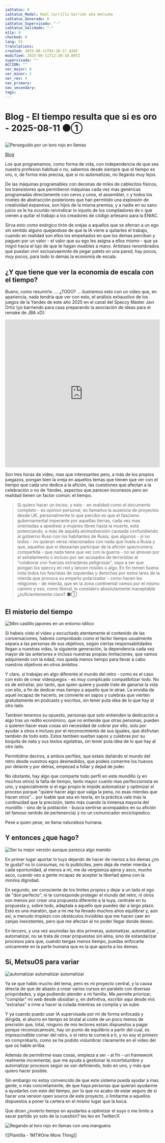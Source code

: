 ```yaml
---
iaStatus: 8
iaStatus_Model: Raúl Carrillo Garrido aka metsuke
iaStatus_Generado: H
iaStatus_Supervisado: "-"
iaStatus_Validado: "-"
a11y: 0
checked: 0
lang: ES
translations: 
created: 2025-08-11T03:28:17.420Z
modified: 2025-08-11T12:30:10.807Z
supervisado: ""
ACCION: ""
ver_major: 0
ver_minor: 2
ver_rev: 4
nav_primary: 
nav_secondary: 
tags:
---
```

# Blog - El tiempo resulta que si es oro - 2025-08-11 ⚫①

![Perseguido por un toro rojo en llamas](/PublicBrain/_resources/1b3140c423d487ad4c824f454db4a5b1_MD5.jpeg)

[Blog](https://metsuke.com/blog.html)

Los que programamos, como forma de vida, con independencia de que sea nuestra profesion habitual o no, sabemos desde siempre que el tiempo es oro, o, de forma más precisa, que si no automatizas, no llegarás muy lejos.

De las máquinas programables con decenas de miles de cablecitos físicos, los transistores que permitieron máquinas cada vez mas genéricas programadas directamente con ceros y unos, el assembler, c y todos los niveles de abstracción posteriores que han permitido una explosión de creatividad expansiva, son hijos de la misma premisa, y a nadie en su sano juicio se le ha ocurido reivindicar lo injusto de los compiladores de c que vienen a quitar el trabajo a los creadores de código artesano para la ENIAC.

Sirva esto como enérgico tirón de orejas a aquellos que se aferran a un ego sin sentido alguno quejandose de que la IA viene a quitarles el trabajo, cuando en realidad son ellos los empeñados en que los demas perciban y paguen por un valor - el valor que su ego les asigna a ellos mismo - que ya migró hacia el lujo de que te hagan muebles a mano. Artistass renombrados que puedan vivir exclusivaemnte de pegar palets en una pared, hay pocos, muy pocos, para todo lo demás la economía de escala.

## ¿Y que tiene que ver la economía de escala con el tiempo?

Bueno, como resumirlo .... ¿TODO? ... ilustremos esto con un video que, en apariencia, nada tendria que ver con esto, el análisis exhaustivo de los juegos de la Yandex de este año 2025 en el canal del Speccy Master Javi Ortiz (yo barriendo para casa preparando la asociación de ideas para el remake de JBA xD):

**<iframe width="100%" height="480" src="https://www.youtube.com/embed/WygKyRtBDa0?si=k3TmzgL3MFSA2jo9" title="YouTube video player" frameborder="0" allow="accelerometer; autoplay; clipboard-write; encrypted-media; gyroscope; picture-in-picture; web-share" referrerpolicy="strict-origin-when-cross-origin" allowfullscreen></iframe>**

Son tres horas de video, mas que interesantes pero, a más de los propios juegazos, pongan bien la oreja en aquellos temas que tienen que ver con el tiempo que cada uno dedica a la afición, las cuestiones que afectan a la celebración o no de Yandex, aspectos que parecen inconexos pero en realidad tienen un factor común: el tiempo.

> Si quiero hacer un inciso, y esto - en realidad como el documento completo - es opinion personal, es llamativa la ausencia de proyectos desde UK, personalmente lo que percibo es que el fascismo gubernamental imperante por aquellas tierras, cada vez mas orientadas a apedrear a mujeres libres hasta la muerte, está potenciando, a más de aquella animadversión causada confundiendo al gobierno Ruso con los habitantes de Rusia, que algunos - si no todos - no quieran verse relacionados con nada que huela a Rusia y que, aquellos que si desearían participar de la afición spectrumera compartida - que nada tiene que ver con la guerra - no se atrevan por el señalamiento o incluso por ser acusados de terroristas al "colaborar con fuerzas extranjeras peligrosas", vaya a ser que pongan los speccy en red y lancen misiles o algo. En fin tomen buena nota todos los fascistas de izquierdas y derechas por estos lares de la mierda que provoca su empeño polarizador - como hacen las religiones - de mierda, que en la zona continental vamos por el mismo camino y eso, como liberal, lo considero absolutamente inaceptable  ¿suficientemente claro?  ⚫①

## El misterio del tiempo

![Mini castillo japones en un entorno idilico](PublicBrain/_resources/c88cf67681c70f2219530185e8415e60_MD5.jpeg)

Si habeis visto el video y escuchado atentamente el contenido de las conversaciones, habreis comprobado como el factor tiempo usualmente separa a las personas de sus objetivos, según ciertas responsabilidades llegan a nuestras vidas, la siguiente generación, la dependencia cada vez mayor de las anteriores e incluso nuestras propias limitaciones, que vamos adquiriendo con la edad, nos queda menos tiempo para llevar a cabo nuestros objetivos en otros ámbitos.

Y claro, si trabajas en algo diferente al mundo del retro - como es el caso con esto de crear videojuegos - es muy complicado compatibilizar todo. No es de extrañar, por tanto, que quien quiere y puede trate de ganarse la vida con ello, a fin de dedicar mas tiempo a aquello que le atrae. La envidia de aquel incapaz de hacerlo, se convierte en sapos y culebras que vierten gratuitamente en podcasts y escritos, sin tener puta idea de lo que hay al otro lado.

Tambien tenemos su opuesto, personas que solo entienden la dedicación a algo tras un redito económico, que no entiende que otras personas, pueden o quieren hacer esas cosas sin necesidad de cobrar por ello, solo por ayudar a otros e incluso por el reconocimiento de sus iguales, que disfrutan también de todo esto. Estos tambien sueltan sapos y culebras por su boquita de nata y sus textos egolatras, sin tener puta idea de lo que hay al otro lado.

Permitidme deciros, a ambos perfiles, que estais dañándo el mundo del retro desde vuestros egos desmedidos, que podeis comerme los huevos por delante y por detras, empezad a follar y dejad de joder.

No obstante, hay algo que comparte todo perfil en este mundillo (y en muchos otros) la falta de tiempo, tanto mayor cuanto mas perfeccionista es uno, y especialmente si el ego propio le impide automatizar y optimizar el proceso porque "quiere hacer algo que valga la pena, no esas mierdas que hacen otros"... por loable que sea en teoria, en la práctica vale mas la continuidad que la precisión, tanto más cuando la inmensa mayoria del mundillo - sino de la población - busca sentirse acompaádos en su afición (el famoso sentido de pertenencia) y no un comunicador enciclopedico. 

Pese a quien pese, se llama naturaleza humana.

## Y entonces ¿que hago?

![Ser tu mejor versión aunque parezca algo manido](PublicBrain/_resources/ba11dd93a90f541947cdbda912318212_MD5.jpeg)

En primer lugar aportar lo tuyo dejando de hacer de menos a los demas ¿no te gusta? no lo consumas, no lo puiblicites, pero deja de meter mierda a cada oportunidad, al menos a mi, me da vergüenza ajena y asco, mucho asco, cuando veo a gente incapaz de acepter la libertad ajena con la minima dignidad.

En segundo, ser consciente de los limites propios y dejar a un lado el ego de "don perfecto", ni te corresponde proteger el mundo del retro, ni otros son menos por crear una propuesta diferente a la tuya, centrate en tu propuesta y, sobre todo, adaptala a aquello que puedes dar a largo plazo. Esto es una maratón, que a mi me ha llevado muchos años equilibrar y, aún así, a menudo tropìezo con obstáculos invisibles que me hacen caer en zanjas inexistentes, pero que me afectan al no poder llegar donde deseo.

En tercero, y una vez asumidas las dos primeras, automatizar, automatizar , automatizar, no se trata de crear propuestas sin alma, sino de estandarizar procesos para que, cuando tengas menos tiempo, puedas enfocarte unicamnete en la parte humana que es la que aporta a los demas.

## Si, MetsuOS para variar


![automatizar automatizar automatizar](PublicBrain/_resources/08d917062f6370cec95ab2312d521221_MD5.jpeg)

Ya se que hablo mucho del tema, pero es mi proyecto central, y la causa directa de que de abasto a crear varios cursos en paralelo con diversas priopridades,  y siga pudiendo atender a mi familia. Me permite priorizar, "compilar" mi web desde obsidian y, en definitiva, escribir aqui desde mis "extrañas" e irme a hacer la colada mientras se compila y se sube.

Y ya cuando puedo usar IA supervisada por mi de forma enfocada y dirigida, el ahorro en tiempo es brutal al coste de un poco menos de precisión que, total, ninguno de mis lectores estais dispuestos a pagar porque reconozcamoslo, hay un punto de equilibrio a partir del cual, es imprescindible comer del retro, o el retro te comerá a ti, y no soy el primero en comprobarlo, como se ha podido vislumbrar claramente en el video del que os hable arriba.

Además de permitirme esas cosas, empieza a ser - al fin - un framework realmente incremental, que me ayuda a gestionar la incertidumbre y automatizar procesos según se van definiendo, todo en uno, y más que quiero hacer posible.

Sin embargo no estoy convencido de que este sistema pueda ayudar a mas gente, o más concretamente, de que haya personas que quieran ayudarme a ayudarles con esto del tiempo, por lo que no acabo de estar seguro de si hacer una version open source de este proyecto, o limitarme a aquellos dispuestos a poner la cartera en el mismo lugar que la boca.

Que dicen ¿invierto tiempo en ayudarles a optimizar el suyo o me limito a sacar partido yo solo de la cuestión? les leo en Twitter/X


![Regando al toro rojo en llamas con una manguera](PublicBrain/_resources/d6b35b89df354aaa5959b415bb0c17ab_MD5.jpeg)


![[Plantilla - 1MT#One More Thing]]